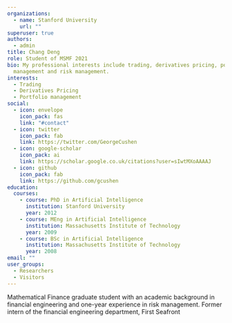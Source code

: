 ```yaml
---
organizations:
  - name: Stanford University
    url: ""
superuser: true
authors:
  - admin
title: Chang Deng
role: Student of MSMF 2021
bio: My professional interests include trading, derivatives pricing, portfolio
  management and risk management.
interests:
  - Trading
  - Derivatives Pricing
  - Portfolio management
social:
  - icon: envelope
    icon_pack: fas
    link: "#contact"
  - icon: twitter
    icon_pack: fab
    link: https://twitter.com/GeorgeCushen
  - icon: google-scholar
    icon_pack: ai
    link: https://scholar.google.co.uk/citations?user=sIwtMXoAAAAJ
  - icon: github
    icon_pack: fab
    link: https://github.com/gcushen
education:
  courses:
    - course: PhD in Artificial Intelligence
      institution: Stanford University
      year: 2012
    - course: MEng in Artificial Intelligence
      institution: Massachusetts Institute of Technology
      year: 2009
    - course: BSc in Artificial Intelligence
      institution: Massachusetts Institute of Technology
      year: 2008
email: ""
user_groups:
  - Researchers
  - Visitors
---
```

<!--StartFragment-->

Mathematical Finance graduate student with an academic background in financial engineering and one-year experience in risk management. Former intern of the financial engineering department, First Seafront

<!--EndFragment-->